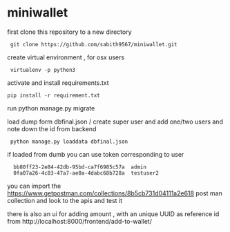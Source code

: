 # miniwallet

first clone this repository  to a new directory

     git clone https://github.com/sabith9567/miniwallet.git

create virtual environment ,
for osx users

     virtualenv -p python3

activate and install requirements.txt

    pip install -r requirement.txt

run 
     python manage.py migrate

load dump form dbfinal.json / create super user and add one/two users and note down the id from backend
     
     python manage.py loaddata dbfinal.json

if loaded from dumb you can use token corresponding to user

      bb80ff23-2e84-42db-95bd-ca7f6985c57a	admin
      0fa07a26-4c83-47a7-ae0a-4dabc68b728a	testuser2

you can import the https://www.getpostman.com/collections/8b5cb731d04111a2e618 post man collection and look to the apis and test it

there is also an ui for adding amount , with an unique UUID as reference id from 
http://localhost:8000/frontend/add-to-wallet/
